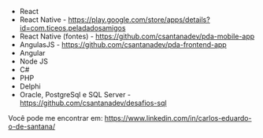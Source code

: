 * React 
* React Native - https://play.google.com/store/apps/details?id=com.ticeos.peladadosamigos
* React Native (fontes) - https://github.com/csantanadev/pda-mobile-app
* AngulasJS - https://github.com/csantanadev/pda-frontend-app
* Angular
* Node JS
* C# 
* PHP
* Delphi
* Oracle, PostgreSql e SQL Server - https://github.com/csantanadev/desafios-sql

Você pode me encontrar em: https://www.linkedin.com/in/carlos-eduardo-o-de-santana/
